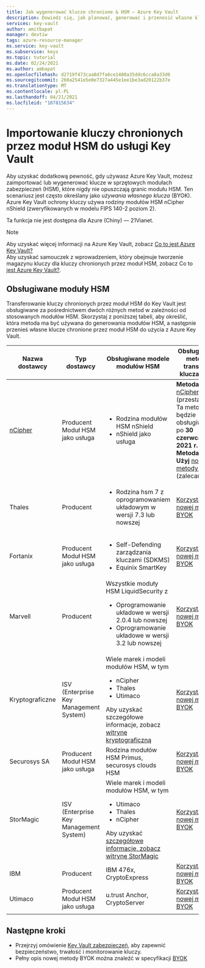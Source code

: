 ```yaml
---
title: Jak wygenerować klucze chronione & HSM — Azure Key Vault
description: Dowiedz się, jak planować, generować i przenosić własne klucze chronione przez moduł HSM do użycia z Azure Key Vault. Znana także jako BYOK lub bring your own key.
services: key-vault
author: amitbapat
manager: devtiw
tags: azure-resource-manager
ms.service: key-vault
ms.subservice: keys
ms.topic: tutorial
ms.date: 02/24/2021
ms.author: ambapat
ms.openlocfilehash: d2719f473caa8d7fa6ce1480a35ddc6cca8a33d6
ms.sourcegitcommit: 260a2541e5e0e7327a445e1ee1be3ad20122b37e
ms.translationtype: MT
ms.contentlocale: pl-PL
ms.lasthandoff: 04/21/2021
ms.locfileid: "107815634"
---
```

# <a name="import-hsm-protected-keys-to-key-vault"></a>Importowanie kluczy chronionych przez moduł HSM do usługi Key Vault

Aby uzyskać dodatkową pewność, gdy używasz Azure Key Vault, możesz zaimportować lub wygenerować klucze w sprzętowych modułach zabezpieczeń (HSM), które nigdy nie opuszczają granic modułu HSM. Ten scenariusz jest często określany jako *używania własnego klucza* (BYOK). Azure Key Vault ochrony kluczy używa rodziny modułów HSM nCipher nShield (zweryfikowanych w modelu FIPS 140-2 poziom 2).

Ta funkcja nie jest dostępna dla Azure (Chiny) — 21Vianet.

> [!NOTE]
> Aby uzyskać więcej informacji na Azure Key Vault, zobacz [Co to jest Azure Key Vault?](../general/overview.md)  
> Aby uzyskać samouczek z wprowadzeniem, który obejmuje tworzenie magazynu kluczy dla kluczy chronionych przez moduł HSM, zobacz Co to [jest Azure Key Vault?](../general/overview.md).

## <a name="supported-hsms"></a>Obsługiwane moduły HSM

Transferowanie kluczy chronionych przez moduł HSM do Key Vault jest obsługiwane za pośrednictwem dwóch różnych metod w zależności od stosowanych modułów HSM. Skorzystaj z poniższej tabeli, aby określić, która metoda ma być używana do generowania modułów HSM, a następnie przenieś własne klucze chronione przez moduł HSM do użycia z Azure Key Vault. 

|Nazwa dostawcy|Typ dostawcy|Obsługiwane modele modułów HSM|Obsługiwana metoda transferu klucza HSM|
|---|---|---|---|
|[nCipher](https://www.ncipher.com/products/key-management/cloud-microsoft-azure)|Producent<br/>Moduł HSM jako usługa|<ul><li>Rodzina modułów HSM nShield</li><li>nShield jako usługa</ul>|**Metoda 1:** [nCipher BYOK](hsm-protected-keys-ncipher.md) (przestarzałe). Ta metoda nie będzie obsługiwana po <strong>30 czerwca 2021 r.</strong><br/>**Metoda 2. Użyj** [nowej metody BYOK](hsm-protected-keys-byok.md) (zalecana)|
|Thales|Producent|<ul><li>Rodzina hsm 7 z oprogramowaniem układowym w wersji 7.3 lub nowszej</li></ul>| [Korzystanie z nowej metody BYOK](hsm-protected-keys-byok.md)|
|Fortanix|Producent<br/>Moduł HSM jako usługa|<ul><li>Self-Defending zarządzania kluczami (SDKMS)</li><li>Equinix SmartKey</li></ul>|[Korzystanie z nowej metody BYOK](hsm-protected-keys-byok.md)|
|Marvell|Producent|Wszystkie moduły HSM LiquidSecurity z<ul><li>Oprogramowanie układowe w wersji 2.0.4 lub nowszej</li><li>Oprogramowanie układowe w wersji 3.2 lub nowszej</li></ul>|[Korzystanie z nowej metody BYOK](hsm-protected-keys-byok.md)|
|Kryptograficzne|ISV (Enterprise Key Management System)|Wiele marek i modeli modułów HSM, w tym<ul><li>nCipher</li><li>Thales</li><li>Utimaco</li></ul>Aby uzyskać szczegółowe informacje, zobacz [witrynę kryptograficzną](https://www.cryptomathic.com/azurebyok)|[Korzystanie z nowej metody BYOK](hsm-protected-keys-byok.md)|
|Securosys SA|Producent<br/>Moduł HSM jako usługa|Rodzina modułów HSM Primus, securosys clouds HSM|[Korzystanie z nowej metody BYOK](hsm-protected-keys-byok.md)|
|StorMagic|ISV (Enterprise Key Management System)|Wiele marek i modeli modułów HSM, w tym<ul><li>Utimaco</li><li>Thales</li><li>nCipher</li></ul>Aby uzyskać [szczegółowe informacje, zobacz witrynę StorMagic](https://stormagic.com/doc/svkms/Content/Integrations/Azure_KeyVault_BYOK.htm)|[Korzystanie z nowej metody BYOK](hsm-protected-keys-byok.md)|
|IBM|Producent|IBM 476x, CryptoExpress|[Korzystanie z nowej metody BYOK](hsm-protected-keys-byok.md)|
|Utimaco|Producent<br/>Moduł HSM jako usługa|u.trust Anchor, CryptoServer|[Korzystanie z nowej metody BYOK](hsm-protected-keys-byok.md)|
|||||

## <a name="next-steps"></a>Następne kroki

* Przejrzyj omówienie [Key Vault zabezpieczeń,](../general/security-features.md) aby zapewnić bezpieczeństwo, trwałość i monitorowanie kluczy.
* Pełny opis nowej metody BYOK można znaleźć w specyfikacji [BYOK](./byok-specification.md)